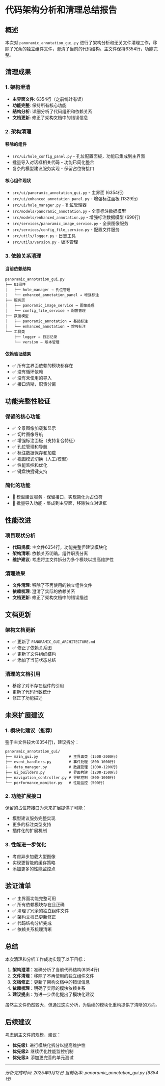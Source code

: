 # 代码架构分析和清理总结报告

## 概述
本次对 `panoramic_annotation_gui.py` 进行了架构分析和无关文件清理工作，移除了冗余的独立组件文件，澄清了当前的代码结构。主文件保持6354行，功能完整。

## 清理成果

### 1. 架构澄清
- **主界面文件**: 6354行（之前统计有误）
- **功能完整**: 保持所有核心功能
- **结构分析**: 详细分析了代码组织和依赖关系
- **文档更新**: 修正了架构文档中的错误信息

### 2. 架构清理
#### 移除的组件
- `src/ui/hole_config_panel.py` - 孔位配置面板，功能已集成到主界面
- 批量导入对话框相关代码 - 功能已简化整合
- 复杂的模型建议服务实现 - 保留占位符接口

#### 核心组件现状
- `src/ui/panoramic_annotation_gui.py` - 主界面 (6354行)
- `src/ui/enhanced_annotation_panel.py` - 增强标注面板 (1329行)  
- `src/ui/hole_manager.py` - 孔位管理器
- `src/models/panoramic_annotation.py` - 全景标注数据模型
- `src/models/enhanced_annotation.py` - 增强标注数据模型 (690行)
- `src/services/panoramic_image_service.py` - 全景图像服务
- `src/services/config_file_service.py` - 配置文件服务
- `src/utils/logger.py` - 日志工具
- `src/utils/version.py` - 版本管理

### 3. 依赖关系清理
#### 当前依赖结构
```
panoramic_annotation_gui.py
├── UI组件
│   ├── hole_manager → 孔位管理
│   └── enhanced_annotation_panel → 增强标注
├── 服务层
│   ├── panoramic_image_service → 图像处理
│   └── config_file_service → 配置管理
├── 数据模型
│   ├── panoramic_annotation → 基础标注
│   └── enhanced_annotation → 增强标注
└── 工具类
    ├── logger → 日志记录
    └── version → 版本管理
```

#### 依赖验证结果
- ✅ 所有主界面依赖的模块都存在
- ✅ 没有循环依赖
- ✅ 没有未使用的导入
- ✅ 接口清晰，职责分离

## 功能完整性验证

### 保留的核心功能
- ✅ 全景图像加载和显示
- ✅ 切片图像导航
- ✅ 增强标注面板（支持复合特征）
- ✅ 孔位管理和导航
- ✅ 标注数据保存和加载
- ✅ 视图模式切换（人工/模型）
- ✅ 性能监控和优化
- ✅ 键盘快捷键支持

### 简化的功能
- 📝 模型建议服务 - 保留接口，实现简化为占位符
- 📝 批量导入功能 - 集成到主界面，移除独立对话框

## 性能改进

### 项目现状分析
- **代码规模**: 主文件6354行，功能完整但建议模块化
- **架构清晰**: 依赖关系明确，组件职责分离
- **维护建议**: 考虑将主文件拆分为多个模块以提高维护性

### 清理效果
- **文件清理**: 移除了不再使用的独立组件文件
- **依赖梳理**: 澄清了实际的依赖关系
- **文档更新**: 修正了架构文档中的错误描述

## 文档更新

### 架构文档更新
- ✅ 更新了 `PANORAMIC_GUI_ARCHITECTURE.md`
- ✅ 修正了依赖关系图
- ✅ 更新了文件组织结构
- ✅ 添加了当前状态总结

### 清理的文档引用
- 移除了对不存在组件的引用
- 更新了代码行数统计
- 修正了功能描述

## 未来扩展建议

### 1. 模块化建议（推荐）
鉴于主文件较大(6354行)，建议拆分：
```
panoramic_annotation_gui/
├── main_gui.py              # 主界面类 (1500-2000行)
├── event_handlers.py        # 事件处理 (800-1000行)
├── data_manager.py          # 数据管理 (1000-1200行)
├── ui_builders.py           # 界面构建 (1200-1500行)
├── navigation_controller.py # 导航控制 (800-1000行)
└── performance_monitor.py   # 性能监控 (500行)
```

### 2. 功能扩展接口
保留的占位符接口为未来扩展提供了可能：
- 模型建议服务完整实现
- 更多的标注类型支持
- 插件化的扩展机制

### 3. 性能进一步优化
- 考虑异步加载大型图像
- 实现更智能的缓存策略
- 添加更多的性能监控点

## 验证清单

- ✅ 主界面功能完整可用
- ✅ 所有依赖模块存在且正确
- ✅ 清理了冗余的独立组件文件
- ✅ 架构文档已更新修正
- ✅ 代码结构分析完成
- ✅ 依赖关系梳理清晰

## 总结

本次清理和分析工作成功实现了以下目标：

1. **架构澄清**：准确分析了当前代码结构(6354行)
2. **文件清理**：移除了不再使用的独立组件文件
3. **文档修正**：更新了架构文档中的错误信息
4. **依赖梳理**：明确了实际的模块依赖关系
5. **建议提出**：为进一步优化提出了模块化建议

虽然主文件仍然较大，但通过这次分析，为后续的模块化重构提供了清晰的方向。

## 后续建议

考虑到主文件的规模，建议：
- **优先级1**: 进行模块化拆分以提高维护性
- **优先级2**: 继续优化性能监控机制
- **优先级3**: 添加更完善的单元测试

---

*分析完成时间: 2025年9月12日*
*当前版本: panoramic_annotation_gui.py (6354行)*
